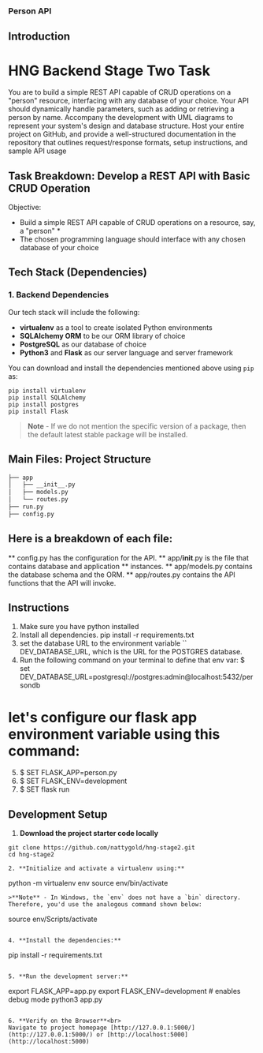 ### Person API

## Introduction
#  HNG Backend Stage Two Task
You are to build a simple REST API capable of CRUD operations on a "person" resource, interfacing with any database of your choice. Your API should dynamically handle parameters, such as adding or retrieving a person by name. Accompany the development with UML diagrams to represent your system's design and database structure. Host your entire project on GitHub, and provide a well-structured documentation in the repository that outlines request/response formats, setup instructions, and sample API usage

## Task Breakdown: Develop a REST API with Basic CRUD Operation

Objective:

- Build a simple REST API capable of CRUD operations on a resource, say, a "person" \*
- The chosen programming language should interface with any chosen database of your choice

## Tech Stack (Dependencies)

### 1. Backend Dependencies

Our tech stack will include the following:

- **virtualenv** as a tool to create isolated Python environments
- **SQLAlchemy ORM** to be our ORM library of choice
- **PostgreSQL** as our database of choice
- **Python3** and **Flask** as our server language and server framework

You can download and install the dependencies mentioned above using `pip` as:

```
pip install virtualenv
pip install SQLAlchemy
pip install postgres
pip install Flask
```

> **Note** - If we do not mention the specific version of a package, then the default latest stable package will be installed.

## Main Files: Project Structure

```sh
├── app
│   ├── __init__.py
│   ├── models.py
│   └── routes.py
├── run.py
├── config.py
```

## Here is a breakdown of each file:

** config.py has the configuration for the API.
** app/__init__.py is the file that contains database and application ** instances.
** app/models.py contains the database schema and the ORM.
** app/routes.py contains the API functions that the API will invoke.


## Instructions
1. Make sure you have python installed
2. Install all dependencies. pip install -r requirements.txt
3. set the database URL to the environment variable ``         DEV_DATABASE_URL,   which is the URL for the POSTGRES database. 
4. Run the following command on your terminal to define that env var:
$  set DEV_DATABASE_URL=postgresql://postgres:admin@localhost:5432/persondb
#  let's configure our flask app environment variable using this command:
5. $ SET FLASK_APP=person.py
6. $ SET FLASK_ENV=development
7. $ SET flask run

## Development Setup

1. **Download the project starter code locally**

```
git clone https://github.com/nattygold/hng-stage2.git
cd hng-stage2

2. **Initialize and activate a virtualenv using:**
```
python -m virtualenv env
source env/bin/activate

```
>**Note** - In Windows, the `env` does not have a `bin` directory. Therefore, you'd use the analogous command shown below:
```

source env/Scripts/activate

```

4. **Install the dependencies:**
```

pip install -r requirements.txt

```

5. **Run the development server:**
```

export FLASK_APP=app.py
export FLASK_ENV=development # enables debug mode
python3 app.py

```

6. **Verify on the Browser**<br>
Navigate to project homepage [http://127.0.0.1:5000/](http://127.0.0.1:5000/) or [http://localhost:5000](http://localhost:5000)

```
